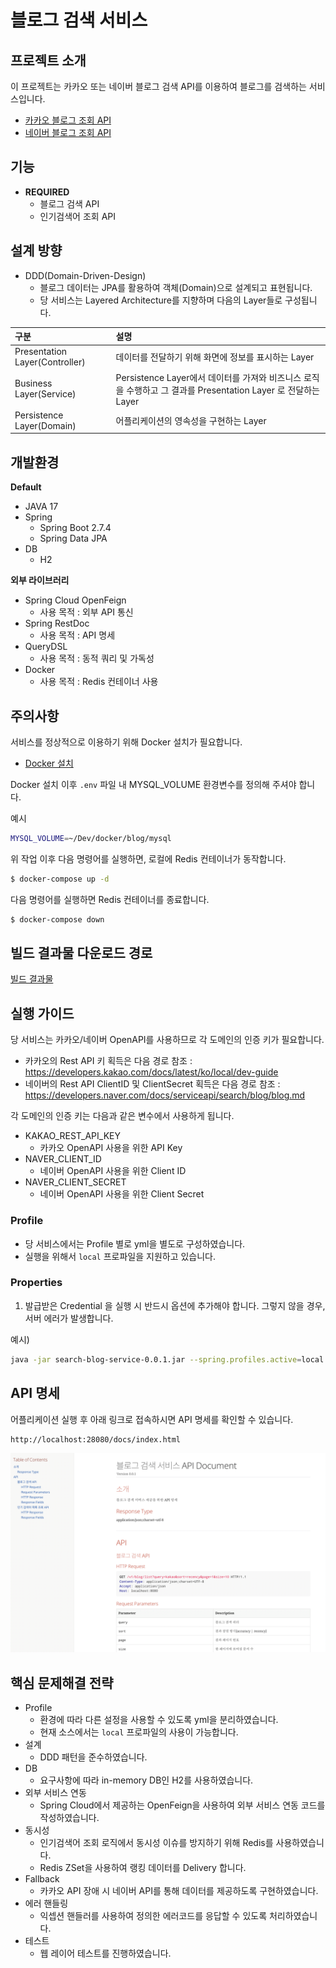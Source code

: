 블로그 검색 서비스
==================================

## 프로젝트 소개
이 프로젝트는 카카오 또는 네이버 블로그 검색 API를 이용하여 블로그를 검색하는 서비스입니다.
* [카카오 블로그 조회 API](https://developers.kakao.com/docs/latest/ko/daum-search/dev-guide#search-blog)
* [네이버 블로그 조회 API](https://developers.naver.com/docs/serviceapi/search/blog/blog.md)

## 기능
* **REQUIRED**
    * 블로그 검색 API
    * 인기검색어 조회 API

## 설계 방향
* DDD(Domain-Driven-Design)
    * 블로그 데이터는 JPA를 활용하여 객체(Domain)으로 설계되고 표현됩니다.
    * 당 서비스는 Layered Architecture를 지향하며 다음의 Layer들로 구성됩니다.

| 구분                              | 설명                                                                               |
|:--------------------------------|:---------------------------------------------------------------------------------|
| Presentation Layer(Controller)  | 데이터를 전달하기 위해 화면에 정보를 표시하는 Layer                                                  |
| Business Layer(Service)         | Persistence Layer에서 데이터를 가져와 비즈니스 로직을 수행하고 그 결과를 Presentation Layer 로 전달하는 Layer |
| Persistence Layer(Domain)       | 어플리케이션의 영속성을 구현하는 Layer                                                          |


## 개발환경
**Default**
* JAVA 17
* Spring
    * Spring Boot 2.7.4
    * Spring Data JPA
* DB
    * H2 

**외부 라이브러리**
* Spring Cloud OpenFeign
  * 사용 목적 : 외부 API 통신 
* Spring RestDoc 
  * 사용 목적 : API 명세
* QueryDSL 
  * 사용 목적 : 동적 쿼리 및 가독성
* Docker
  * 사용 목적 : Redis 컨테이너 사용
  
## **주의사항**
서비스를 정상적으로 이용하기 위해 Docker 설치가 필요합니다.
* [Docker 설치](https://docs.docker.com/desktop/install/mac-install/)

Docker 설치 이후 `.env` 파일 내 MYSQL_VOLUME 환경변수를 정의해 주셔야 합니다.

예시
``` bash
MYSQL_VOLUME=~/Dev/docker/blog/mysql
```

위 작업 이후 다음 명령어를 실행하면, 로컬에 Redis 컨테이너가 동작합니다.
``` bash
$ docker-compose up -d
```
다음 명령어를 실행하면 Redis 컨테이너를 종료합니다.
``` bash
$ docker-compose down
```

## 빌드 결과물 다운로드 경로

[빌드 결과물](https://github.com/junkyuCode/search-blog-service/releases/tag/v0.0.1)

## **실행 가이드**
당 서비스는 카카오/네이버 OpenAPI를 사용하므로 각 도메인의 인증 키가 필요합니다.

* 카카오의 Rest API 키 획득은 다음 경로 참조 : <https://developers.kakao.com/docs/latest/ko/local/dev-guide>
* 네이버의 Rest API ClientID 및 ClientSecret 획득은 다음 경로 참조 : <https://developers.naver.com/docs/serviceapi/search/blog/blog.md>

각 도메인의 인증 키는 다음과 같은 변수에서 사용하게 됩니다.
* KAKAO_REST_API_KEY
  * 카카오 OpenAPI 사용을 위한 API Key
* NAVER_CLIENT_ID
  * 네이버 OpenAPI 사용을 위한 Client ID
* NAVER_CLIENT_SECRET
  * 네이버 OpenAPI 사용을 위한 Client Secret

### Profile
* 당 서비스에서는 Profile 별로 yml을 별도로 구성하였습니다.
* 실행을 위해서 `local` 프로파일을 지원하고 있습니다.

### Properties
1) 발급받은 Credential 을 실행 시 반드시 옵션에 추가해야 합니다. 그렇지 않을 경우, 서버 에러가 발생합니다.

예시)
```bash
java -jar search-blog-service-0.0.1.jar --spring.profiles.active=local --KAKAO_REST_API_KEY={Your Rest API Key} --NAVER_CLIENT_ID={Your Rest API Client ID} --NAVER_CLIENT_SECRET={Your Rest API Client Secret}
```


## API 명세
어플리케이션 실행 후 아래 링크로 접속하시면 API 명세를 확인할 수 있습니다. 

```html
http://localhost:28080/docs/index.html
```

![img.png](img.png)

## 핵심 문제해결 전략
* Profile
    * 환경에 따라 다른 설정을 사용할 수 있도록 yml을 분리하였습니다.
    * 현재 소스에서는 `local` 프로파일의 사용이 가능합니다.
* 설계
    * DDD 패턴을 준수하였습니다.
* DB
    * 요구사항에 따라 in-memory DB인 H2를 사용하였습니다.
* 외부 서비스 연동
    * Spring Cloud에서 제공하는 OpenFeign을 사용하여 외부 서비스 연동 코드를 작성하였습니다.
* 동시성
    * 인기검색어 조회 로직에서 동시성 이슈를 방지하기 위해 Redis를 사용하였습니다.
    * Redis ZSet을 사용하여 랭킹 데이터를 Delivery 합니다.
* Fallback
    * 카카오 API 장애 시 네이버 API를 통해 데이터를 제공하도록 구현하였습니다.
* 에러 핸들링
    * 익셉션 핸들러를 사용하여 정의한 에러코드를 응답할 수 있도록 처리하였습니다.
* 테스트
    * 웹 레이어 테스트를 진행하였습니다.

